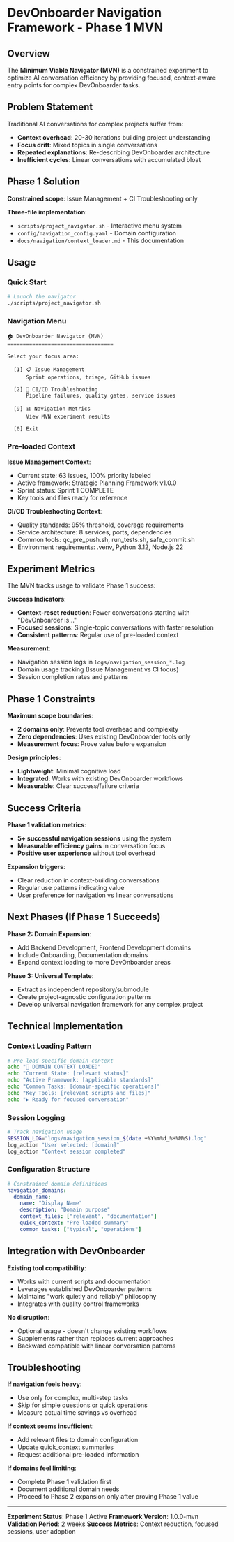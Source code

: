 # DevOnboarder Navigation Framework - Phase 1 MVN

## Overview

The **Minimum Viable Navigator (MVN)** is a constrained experiment to optimize AI conversation efficiency by providing focused, context-aware entry points for complex DevOnboarder tasks.

## Problem Statement

Traditional AI conversations for complex projects suffer from:

- **Context overhead**: 20-30 iterations building project understanding
- **Focus drift**: Mixed topics in single conversations
- **Repeated explanations**: Re-describing DevOnboarder architecture
- **Inefficient cycles**: Linear conversations with accumulated bloat

## Phase 1 Solution

**Constrained scope**: Issue Management + CI Troubleshooting only

**Three-file implementation**:

- `scripts/project_navigator.sh` - Interactive menu system
- `config/navigation_config.yaml` - Domain configuration
- `docs/navigation/context_loader.md` - This documentation

## Usage

### Quick Start

```bash
# Launch the navigator
./scripts/project_navigator.sh
```

### Navigation Menu

```text
🏠 DevOnboarder Navigator (MVN)
==================================

Select your focus area:

  [1] 📋 Issue Management
      Sprint operations, triage, GitHub issues

  [2] 🔧 CI/CD Troubleshooting
      Pipeline failures, quality gates, service issues

  [9] 📊 Navigation Metrics
      View MVN experiment results

  [0] Exit
```

### Pre-loaded Context

**Issue Management Context**:

- Current state: 63 issues, 100% priority labeled
- Active framework: Strategic Planning Framework v1.0.0
- Sprint status: Sprint 1 COMPLETE
- Key tools and files ready for reference

**CI/CD Troubleshooting Context**:

- Quality standards: 95% threshold, coverage requirements
- Service architecture: 8 services, ports, dependencies
- Common tools: qc_pre_push.sh, run_tests.sh, safe_commit.sh
- Environment requirements: .venv, Python 3.12, Node.js 22

## Experiment Metrics

The MVN tracks usage to validate Phase 1 success:

**Success Indicators**:

- **Context-reset reduction**: Fewer conversations starting with "DevOnboarder is..."
- **Focused sessions**: Single-topic conversations with faster resolution
- **Consistent patterns**: Regular use of pre-loaded context

**Measurement**:

- Navigation session logs in `logs/navigation_session_*.log`
- Domain usage tracking (Issue Management vs CI focus)
- Session completion rates and patterns

## Phase 1 Constraints

**Maximum scope boundaries**:

- **2 domains only**: Prevents tool overhead and complexity
- **Zero dependencies**: Uses existing DevOnboarder tools only
- **Measurement focus**: Prove value before expansion

**Design principles**:

- **Lightweight**: Minimal cognitive load
- **Integrated**: Works with existing DevOnboarder workflows
- **Measurable**: Clear success/failure criteria

## Success Criteria

**Phase 1 validation metrics**:

- **5+ successful navigation sessions** using the system
- **Measurable efficiency gains** in conversation focus
- **Positive user experience** without tool overhead

**Expansion triggers**:

- Clear reduction in context-building conversations
- Regular use patterns indicating value
- User preference for navigation vs linear conversations

## Next Phases (If Phase 1 Succeeds)

**Phase 2: Domain Expansion**:

- Add Backend Development, Frontend Development domains
- Include Onboarding, Documentation domains
- Expand context loading to more DevOnboarder areas

**Phase 3: Universal Template**:

- Extract as independent repository/submodule
- Create project-agnostic configuration patterns
- Develop universal navigation framework for any complex project

## Technical Implementation

### Context Loading Pattern

```bash
# Pre-load specific domain context
echo "🎯 DOMAIN CONTEXT LOADED"
echo "Current State: [relevant status]"
echo "Active Framework: [applicable standards]"
echo "Common Tasks: [domain-specific operations]"
echo "Key Tools: [relevant scripts and files]"
echo "▶️ Ready for focused conversation"
```

### Session Logging

```bash
# Track navigation usage
SESSION_LOG="logs/navigation_session_$(date +%Y%m%d_%H%M%S).log"
log_action "User selected: [domain]"
log_action "Context session completed"
```

### Configuration Structure

```yaml
# Constrained domain definitions
navigation_domains:
  domain_name:
    name: "Display Name"
    description: "Domain purpose"
    context_files: ["relevant", "documentation"]
    quick_context: "Pre-loaded summary"
    common_tasks: ["typical", "operations"]
```

## Integration with DevOnboarder

**Existing tool compatibility**:

- Works with current scripts and documentation
- Leverages established DevOnboarder patterns
- Maintains "work quietly and reliably" philosophy
- Integrates with quality control frameworks

**No disruption**:

- Optional usage - doesn't change existing workflows
- Supplements rather than replaces current approaches
- Backward compatible with linear conversation patterns

## Troubleshooting

**If navigation feels heavy**:

- Use only for complex, multi-step tasks
- Skip for simple questions or quick operations
- Measure actual time savings vs overhead

**If context seems insufficient**:

- Add relevant files to domain configuration
- Update quick_context summaries
- Request additional pre-loaded information

**If domains feel limiting**:

- Complete Phase 1 validation first
- Document additional domain needs
- Proceed to Phase 2 expansion only after proving Phase 1 value

---

**Experiment Status**: Phase 1 Active
**Framework Version**: 1.0.0-mvn
**Validation Period**: 2 weeks
**Success Metrics**: Context reduction, focused sessions, user adoption
